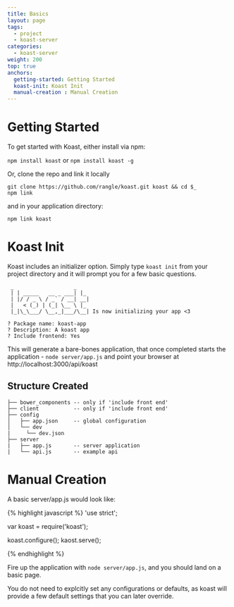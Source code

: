 ```yaml
---
title: Basics
layout: page
tags:
  - project
  - koast-server
categories:
  - koast-server
weight: 200
top: true
anchors:
  getting-started: Getting Started
  koast-init: Koast Init
  manual-creation : Manual Creation
---
```


# Getting Started #

To get started with Koast, either install via npm:

`npm install koast` or `npm install koast -g`

Or, clone the repo and link it locally

```
git clone https://github.com/rangle/koast.git koast && cd $_
npm link
```

and in your application directory:

`npm link koast`

# Koast Init #

Koast includes an initializer option. Simply type `koast init` from  your project directory and it will prompt you for a few basic questions.

```
 _                   _
 | | _____   __ _ ___| |_
 | |/ / _ \ / _` / __| __|
 |   < (_) | (_| \__ \ |_
 |_|\_\___/ \__,_|___/\__| Is now initializing your app <3

? Package name: koast-app
? Description: A koast app
? Include frontend: Yes

```

This will generate a bare-bones application, that once completed starts the application - `node server/app.js` and point your browser at http://localhost:3000/api/koast

## Structure Created ##

```
├── bower_components -- only if 'include front end'
├── client           -- only if 'include front end'
├── config
│   ├── app.json     -- global configuration
│   └── dev
|     └── dev.json
├── server
|   ├── app.js       -- server application
|   └── api.js       -- example api

```


# Manual Creation #

A basic server/app.js would look like:

{% highlight javascript %}
'use strict';

var koast = require('koast');

koast.configure();
kaost.serve();

{% endhighlight %}

Fire up the application with `node server/app.js`, and you should land on a basic page.

You do not need to explcitly set any configurations or defaults, as koast will provide a few default settings that you can later override.
